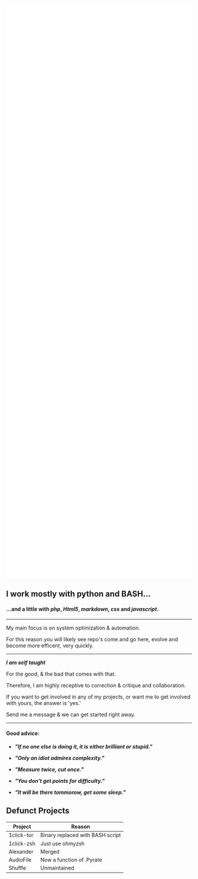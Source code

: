<img src="style.svg" width="800" height="50">
<img src="README.svg" width="8000" height="1500">

## I work mostly with **python** and **BASH**... ##
#### ...and a little with _php_, _Html5_, _markdown_, _css_ and _javascript_. ####

***

My main focus is on system optimization &amp; automation.

For this reason you will likely see repo's come and go here, evolve and become more efficent, very quickly.

***

**_I am self taught_**

For the good, &amp; the bad that comes with that.

Therefore, I am highly receptive to correction &amp; critique and collaboration.

If you want to get involved in any of my projects, or want me to get involved with yours, the answer is 'yes.'

Send me a message &amp; we can get started right away.

***

#### Good advice: ####

* **_"If no one else is doing it, it is either brilliant or stupid."_**

* **_"Only an idiot admires complexity."_**

* **_"Measure twice, cut once."_**

* **_"You don't get points for difficulty."_**

* **_"It will be there tommorow, get some sleep."_**

## Defunct Projects ##

Project | Reason |
--- | --- |
1click-tor | Binary replaced with BASH script |
1click-zsh | Just use ohmyzsh |
Alexander | Merged |
AudioFile | Now a function of .Pyrate |
Shuffle | Unmaintained |
